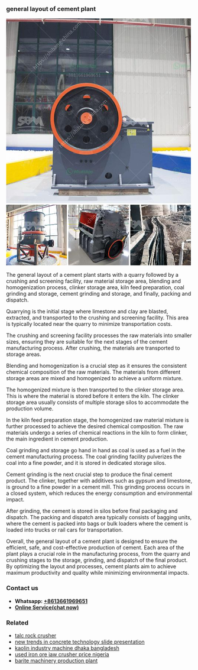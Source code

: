 <h3>general layout of cement plant</h3><img src='1708309502.jpg' alt=''><p>The general layout of a cement plant starts with a quarry followed by a crushing and screening facility, raw material storage area, blending and homogenization process, clinker storage area, kiln feed preparation, coal grinding and storage, cement grinding and storage, and finally, packing and dispatch.</p><p>Quarrying is the initial stage where limestone and clay are blasted, extracted, and transported to the crushing and screening facility. This area is typically located near the quarry to minimize transportation costs.</p><p>The crushing and screening facility processes the raw materials into smaller sizes, ensuring they are suitable for the next stages of the cement manufacturing process. After crushing, the materials are transported to storage areas.</p><p>Blending and homogenization is a crucial step as it ensures the consistent chemical composition of the raw materials. The materials from different storage areas are mixed and homogenized to achieve a uniform mixture.</p><p>The homogenized mixture is then transported to the clinker storage area. This is where the material is stored before it enters the kiln. The clinker storage area usually consists of multiple storage silos to accommodate the production volume.</p><p>In the kiln feed preparation stage, the homogenized raw material mixture is further processed to achieve the desired chemical composition. The raw materials undergo a series of chemical reactions in the kiln to form clinker, the main ingredient in cement production.</p><p>Coal grinding and storage go hand in hand as coal is used as a fuel in the cement manufacturing process. The coal grinding facility pulverizes the coal into a fine powder, and it is stored in dedicated storage silos.</p><p>Cement grinding is the next crucial step to produce the final cement product. The clinker, together with additives such as gypsum and limestone, is ground to a fine powder in a cement mill. This grinding process occurs in a closed system, which reduces the energy consumption and environmental impact.</p><p>After grinding, the cement is stored in silos before final packaging and dispatch. The packing and dispatch area typically consists of bagging units, where the cement is packed into bags or bulk loaders where the cement is loaded into trucks or rail cars for transportation.</p><p>Overall, the general layout of a cement plant is designed to ensure the efficient, safe, and cost-effective production of cement. Each area of the plant plays a crucial role in the manufacturing process, from the quarry and crushing stages to the storage, grinding, and dispatch of the final product. By optimizing the layout and processes, cement plants aim to achieve maximum productivity and quality while minimizing environmental impacts.</p><h3>Contact us</h3><ul><li><strong>Whatsapp:&nbsp;<a href="https://wa.me/8613661969651">+8613661969651</a></strong></li><li><a href="https://swt.shibang-china.com/?git&amp;zhl&amp;general layout of cement plant"><strong>Online Service(chat now)</strong></a></li></ul><h3>Related</h3><ul><li><a href='talc rock crusher.md'>talc rock crusher</a></li><li><a href='new trends in concrete technology slide presentation.md'>new trends in concrete technology slide presentation</a></li><li><a href='kaolin industry machine dhaka bangladesh.md'>kaolin industry machine dhaka bangladesh</a></li><li><a href='used iron ore jaw crusher price nigeria.md'>used iron ore jaw crusher price nigeria</a></li><li><a href='barite machinery production plant.md'>barite machinery production plant</a></li></ul>
